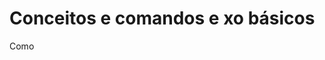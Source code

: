# Conceitos e comandos e xo básicos
Como 
<!--stackedit_data:
eyJoaXN0b3J5IjpbLTY3NzcwNjQ0NywtMTMyMDg1NDE1XX0=
-->